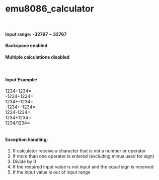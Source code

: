 # emu8086_calculator   
<br/>
   
#### Input range: -32767 ~ 32767
#### Backspace enabled
#### Multiple calculations disabled   
<br/>

#### Input Example: 
1234+1234=   
-1234+1234=   
1234+-1234=   
-1234+-1234=   
1234-1234=   
1234*1234=   
1234/1234=   
<br/>

#### Exception handling:
1. If calculator receive a character that is not a number or operator
2. If more than one operator is entered (excluding minus used for sign)
3. Divide by 0
4. If the required input value is not input and the equal sign is received
5. If the input value is out of input range
